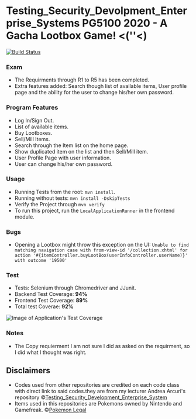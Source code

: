 # Testing_Security_Devolpment_Enterprise_Systems PG5100 2020 - A Gacha Lootbox Game! <(''<)

[![Build Status](https://travis-ci.com/JonPus/PG5100EnterpriseExam.svg?token=WNYDyxATS1ezQLqAT1RT&branch=master)](https://travis-ci.com/JonPus/PG5100EnterpriseExam)

### Exam

* The Requirments through R1 to R5 has been completed.
* Extra features added: Search though list of available items, User profile page and the ability for the user to change his/her own password. 

### Program Features

* Log In/Sign Out.
* List of available items. 
* Buy Lootboxes.
* Sell/Mill Items.
* Search through the Item list on the home page.
* Show duplicated item on the list and then Sell/Mill item.
* User Profile Page with user information.
* User can change his/her own password. 

### Usage

 * Running Tests from the root: ``mvn install``.
 * Running without tests: ``mvn install -DskipTests``
 * Verify the Project through ``mvn verify``
 * To run this project, run the ``LocalApplicationRunner`` in the frontend module.

### Bugs

* Opening a Lootbox might throw this exception on the UI: 
``Unable to find matching navigation case with from-view-id '/collection.xhtml' for action '#{itemController.buyLootBox(userInfoController.userName)}' with outcome '19500'``

### Test

* Tests: Selenium through Chromedriver and JJunit. 
* Backend Test Coverage: __94%__
* Frontend Test Coverage: __89%__
* Total test Coverae: __92%__

![Image of Application's Test Coverage](https://i.imgur.com/v2GdAoJ.png)

### Notes

* The Copy requierment I am not sure I did as asked on the requirment, so I did what I thought was right.

## Disclaimers 

* Codes used from other repositories are credited on each code class with direct link to said codes.they are from my lecturer Andrea Arcuri's repository 
©[Testing_Security_Development_Enterprise_System](https://github.com/arcuri82/testing_security_development_enterprise_systems/blob/master/intro/exercise-solutions/quiz-game/part-11/report/pom.xml)
* Items used in this repositories are Pokemons owned by Nintendo and Gamefreak. ©[Pokemon Legal](https://www.pokemon.com/us/legal/)
